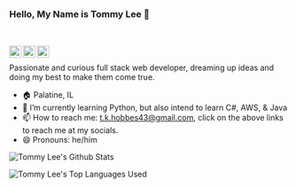 ### Hello, My Name is Tommy Lee 👋

<br />

<a href="https://www.instagram.com/tkhobbes/"><img align="left" alt="Tommy's Instagram" width="22px" src="https://raw.githubusercontent.com/hussainweb/hussainweb/main/icons/instagram.png"></a>
<a href="https://discordapp.com/channels/@me/tkhobbes"><img align="left" alt="Tommy's Discord" width="22px" src="https://raw.githubusercontent.com/peterthehan/peterthehan/master/assets/discord.svg" /></a>
<a href="https://www.linkedin.com/in/thomas-lee-29a033b2/"><img align="left" alt="Tommy's LinkedI" width="22px" src="https://raw.githubusercontent.com/peterthehan/peterthehan/master/assets/linkedin.svg" /></a>

<br />

Passionate and curious full stack web developer, dreaming up ideas and doing my best to make them come true.

- 🏠 Palatine, IL
- 🌱 I’m currently learning Python, but also intend to learn C#, AWS, & Java
- 📫 How to reach me: t.k.hobbes43@gmail.com, click on the above links to reach me at my socials.
- 😄 Pronouns: he/him

![Tommy Lee's Github Stats](https://github-readme-stats.vercel.app/api?username=tkhobbes43&show_icons=true&theme=tokyonight)

![Tommy Lee's Top Languages Used](https://github-readme-stats.vercel.app/api/top-langs/?username=tkhobbes43&show_icons=true&theme=tokyonight)